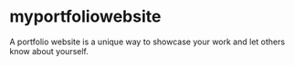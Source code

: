 # myportfoliowebsite
A portfolio website is a unique way to showcase your work and let others know about yourself.
